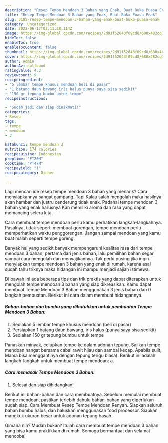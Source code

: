 ```yaml
---
description: "Resep Tempe Mendoan 3 Bahan yang Enak, Buat Buka Puasa Enak"
title: "Resep Tempe Mendoan 3 Bahan yang Enak, Buat Buka Puasa Enak"
slug: 3185-resep-tempe-mendoan-3-bahan-yang-enak-buat-buka-puasa-enak
category: Uncategorized
date: 2022-06-17T02:11:28.114Z
image: https://img-global.cpcdn.com/recipes/2d91f52643f09cd8/680x482cq70/tempe-mendoan-3-bahan-foto-resep-utama.jpg
hideToc: false
enableToc: true
enableTocContent: false
thumbnail: https://img-global.cpcdn.com/recipes/2d91f52643f09cd8/680x482cq70/tempe-mendoan-3-bahan-foto-resep-utama.jpg
cover: https://img-global.cpcdn.com/recipes/2d91f52643f09cd8/680x482cq70/tempe-mendoan-3-bahan-foto-resep-utama.jpg
author: Admin
authorAv: notfound
ratingvalue: 4.3
reviewcount: 9
recipeingredient:
- "5 lembar tempe khusus mendoan beli di pasar"
- "1 batang daun bawang iris halus punya saya sisa sedikit"
- "150 gr tepung bumbu untuk tempe"
recipeinstructions:

- "Sudah jadi dan siap dinikmati!"
categories:
- Resep
tags:
- tempe
- mendoan
- 3

katakunci: tempe mendoan 3 
nutrition: 174 calories
recipecuisine: Indonesian
preptime: "PT20M"
cooktime: "PT47M"
recipeyield: "1"
recipecategory: Dinner

---
```



Lagi mencari ide resep tempe mendoan 3 bahan yang menarik? Cara menyiapkannya sangat gampang. Tapi Kalau salah mengolah maka hasilnya akan hambar dan justru cenderung tidak enak. Padahal tempe mendoan 3 bahan yang enak harusnya Kan memiliki aroma dan rasa yang dapat memancing selera kita.


Cara membuat tempe mendoan perlu kamu perhatikan langkah-langkahnya. Pasalnya, tidak seperti membuat gorengan, tempe mendoan perlu memperhatikan waktu penggorengan. Jangan sampai mendoan yang kamu buat malah seperti tempe goreng.

Banyak hal yang sedikit banyak mempengaruhi kualitas rasa dari tempe mendoan 3 bahan, pertama dari jenis bahan, lalu pemilihan bahan segar sampai cara mengolah dan menyajikannya. Tak perlu pusing jika ingin menyiapkan tempe mendoan 3 bahan yang enak di rumah, karena asal sudah tahu triknya maka hidangan ini mampu menjadi sajian istimewa.


Di bawah ini ada beberapa tips dan trik praktis yang dapat diterapkan untuk mengolah tempe mendoan 3 bahan yang siap dikreasikan. Kamu dapat membuat Tempe Mendoan 3 Bahan menggunakan 3 jenis bahan dan 0 langkah pembuatan. Berikut ini cara dalam membuat hidangannya.

<!--inarticleads1-->

##### Bahan-bahan dan bumbu yang dibutuhkan untuk pembuatan Tempe Mendoan 3 Bahan:

1. Sediakan 5 lembar tempe khusus mendoan (beli di pasar)
1. Persiapkan 1 batang daun bawang, iris halus (punya saya sisa sedikit)
1. Sediakan 150 gr tepung bumbu untuk tempe


Panaskan minyak, celupkan tempe ke dalam adonan tepung. Sajikan tempe mendoan hangat bersama cabai rawit hijau dan sambal kecap. Apabila sulit, Mama bisa menggantinya dengan tepung terigu biasa). Berikut ini adalah langkah-langkah untuk membuat tempe mendoan: a. 

<!--inarticleads2-->

##### Cara memasak Tempe Mendoan 3 Bahan:


1. Selesai dan siap dihidangkan!

Berikut ini bahan-bahan dan cara membuatnya. Sebelum memulai membuat tempe mendoan, pastikan terlebih dahulu bahan-bahan yang diperlukan sudah siap. Cara Membuat Resep Tempe Mendoan Renyah. Siapkan seluruh bahan bumbu halus, dan haluskan menggunakan food processor. Siapkan mangkuk ukuran besar untuk adonan tepung basah. 

Gimana nih? Mudah bukan? Itulah cara membuat tempe mendoan 3 bahan yang bisa kamu praktikkan di rumah. Semoga bermanfaat dan selamat mencoba!
